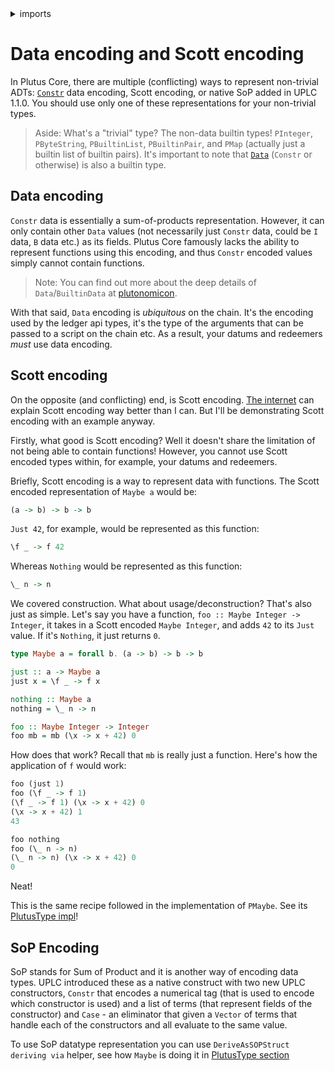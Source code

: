 <details>
<summary> imports </summary>
<p>

```haskell
{-# LANGUAGE RankNTypes #-}
module Plutarch.Docs.DataAndScottEncoding (nothing, just, foo) where

import Prelude (Integer, (+))
```

</p>
</details>

# Data encoding and Scott encoding

In Plutus Core, there are multiple (conflicting) ways to represent non-trivial ADTs: [`Constr`](https://plutonomicon.github.io/plutarch-plutus/haddock/plutus-ledger-api/html/PlutusLedgerApi-V3.html#t:Data) data encoding, Scott encoding, or native SoP added in UPLC 1.1.0. You should use only one of these representations for your non-trivial types.

> Aside: What's a "trivial" type? The non-data builtin types! `PInteger`, `PByteString`, `PBuiltinList`, `PBuiltinPair`, and `PMap` (actually just a builtin list of builtin pairs). It's important to note that [`Data`](https://plutonomicon.github.io/plutarch-plutus/haddock/plutus-ledger-api/html/PlutusLedgerApi-V3.html#t:Data) (`Constr` or otherwise) is also a builtin type.

## Data encoding

`Constr` data is essentially a sum-of-products representation. However, it can only contain other `Data` values (not necessarily just `Constr` data, could be `I` data, `B` data etc.) as its fields. Plutus Core famously lacks the ability to represent functions using this encoding, and thus `Constr` encoded values simply cannot contain functions.

> Note: You can find out more about the deep details of `Data`/`BuiltinData` at [plutonomicon](https://github.com/Plutonomicon/plutonomicon/blob/main/builtin-data.md).

With that said, `Data` encoding is _ubiquitous_ on the chain. It's the encoding used by the ledger api types, it's the type of the arguments that can be passed to a script on the chain etc. As a result, your datums and redeemers _must_ use data encoding.

## Scott encoding

On the opposite (and conflicting) end, is Scott encoding. [The internet](https://crypto.stanford.edu/~blynn/compiler/scott.html) can explain Scott encoding way better than I can. But I'll be demonstrating Scott encoding with an example anyway.

Firstly, what good is Scott encoding? Well it doesn't share the limitation of not being able to contain functions! However, you cannot use Scott encoded types within, for example, your datums and redeemers.

Briefly, Scott encoding is a way to represent data with functions. The Scott encoded representation of `Maybe a` would be:

```hs
(a -> b) -> b -> b
```

`Just 42`, for example, would be represented as this function:

```hs
\f _ -> f 42
```

Whereas `Nothing` would be represented as this function:

```hs
\_ n -> n
```

We covered construction. What about usage/deconstruction? That's also just as simple. Let's say you have a function, `foo :: Maybe Integer -> Integer`, it takes in a Scott encoded `Maybe Integer`, and adds `42` to its `Just` value. If it's `Nothing`, it just returns `0`.

```haskell
type Maybe a = forall b. (a -> b) -> b -> b

just :: a -> Maybe a
just x = \f _ -> f x

nothing :: Maybe a
nothing = \_ n -> n

foo :: Maybe Integer -> Integer
foo mb = mb (\x -> x + 42) 0
```

How does that work? Recall that `mb` is really just a function. Here's how the application of `f` would work:

```hs
foo (just 1)
foo (\f _ -> f 1)
(\f _ -> f 1) (\x -> x + 42) 0
(\x -> x + 42) 1
43
```

```hs
foo nothing
foo (\_ n -> n)
(\_ n -> n) (\x -> x + 42) 0
0
```

Neat!

This is the same recipe followed in the implementation of `PMaybe`. See its [PlutusType impl](./../Typeclasses/PlutusType,PCon,PMatch.md)!

## SoP Encoding

SoP stands for Sum of Product and it is another way of encoding data types. UPLC introduced these as a native construct with two new UPLC constructors, `Constr` that encodes a numerical tag (that is used to encode which constructor is used) and a list of terms (that represent fields of the constructor) and `Case` - an eliminator that given a `Vector` of terms that handle each of the constructors and all evaluate to the same value.

To use SoP datatype representation you can use `DeriveAsSOPStruct` `deriving via` helper, see how `Maybe` is doing it in [PlutusType section](./../Typeclasses/PlutusType,PCon,PMatch.md)
